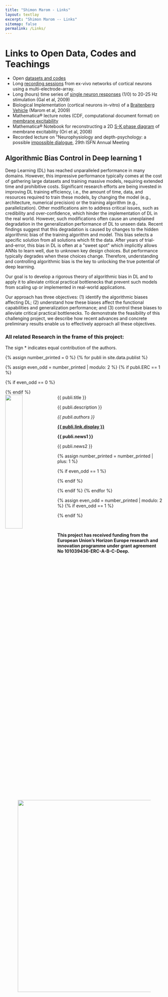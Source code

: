 ```yaml
---
title: "Shimon Marom - Links"
layout: textlay
excerpt: "Shimon Marom -- Links"
sitemap: false
permalink: /Links/
---
```

# Links to Open Data, Codes and Teachings

- Open [datasets and codes](https://data.mendeley.com/research-data/?type=DATASET&search=Shimon%20Marom)
- Long [recording sessions](https://data.mendeley.com/datasets/4ztc7yxngf/1) from ex-vivo networks of cortical neurons using a multi-electrode-array.
- Long (hours) time series of [single neuron responses](https://data.mendeley.com/datasets/ybn82tr8rk/1) (1/0) to 20-25 Hz stimulation (Gal et al, 2009)
- Biological Implementation (cortical neurons in-vitro) of a [Braitenberg Vehicle](https://data.mendeley.com/datasets/bcrvd4mdsf/1) (Marom et al, 2009)
- Mathematica® lecture notes (CDF, computational document format) on [membrane excitability](https://data.mendeley.com/datasets/2kn5ymgwvg/1)
- Mathematica® Notebook for reconstructing a 2D [S-K phase diagram](https://data.mendeley.com/datasets/sc3t4jvv78/1) of membrane excitability (Ori et al, 2008)
- Recorded lecture on "Neurophysiology and depth-psychology: a possible [impossible dialogue](), 29th ISFN Annual Meeting
  
  
## Algorithmic Bias Control in Deep learning 1


Deep Learning (DL) has reached unparalleled performance in many domains. However, this impressive performance typically comes at the cost of gathering large datasets and training massive models, requiring extended time and prohibitive costs. Significant research efforts are being invested in improving DL training efficiency, i.e., the amount of time, data, and resources required to train these models, by changing the model (e.g., architecture, numerical precision) or the training algorithm (e.g., parallelization). Other modifications aim to address critical issues, such as credibility and over-confidence, which hinder the implementation of DL in the real world. However, such modifications often cause an unexplained degradation in the generalization performance of DL to unseen data. Recent findings suggest that this degradation is caused by changes to the hidden algorithmic bias of the training algorithm and model. This bias selects a specific solution from all solutions which fit the data. After years of trial-and-error, this bias in DL is often at a "sweet spot" which implicitly allows ANNs to learn well, due to unknown key design choices. But performance typically degrades when these choices change. Therefore, understanding and controlling algorithmic bias is the key to unlocking the true potential of deep learning.

Our goal is to develop a rigorous theory of algorithmic bias in DL and to apply it to alleviate critical practical bottlenecks that prevent such models from scaling up or implemented in real-world applications.

Our approach has three objectives: (1) identify the algorithmic biases affecting DL; (2) understand how these biases affect the functional capabilities and generalization performance; and (3) control these biases to alleviate critical practical bottlenecks. To demonstrate the feasibility of this challenging project, we describe how recent advances and concrete preliminary results enable us to effectively approach all these objectives.

### All related Research in the frame of this project:
The sign * indicates equal contribution of the authors.

{% assign number_printed = 0 %}
{% for publi in site.data.publist %}

{% assign even_odd = number_printed | modulo: 2 %}
{% if publi.ERC == 1 %}

{% if even_odd == 0 %}
<div class="row">
{% endif %}

<div class="col-sm-6 clearfix">
 <div class="well">
  <pubtit>{{ publi.title }}</pubtit>
  <img src="{{ site.url }}{{ site.baseurl }}/images/pubpic/{{ publi.image }}" class="img-responsive" width="33%" style="float: left" />
  <p>{{ publi.description }}</p>
  <p><em>{{ publi.authors }}</em></p>
  <p><strong><a href="{{ publi.link.url }}">{{ publi.link.display }}</a></strong></p>
  <p class="text-danger"><strong> {{ publi.news1 }}</strong></p>
  <p> {{ publi.news2 }}</p>
 </div>
</div>

{% assign number_printed = number_printed | plus: 1 %}

{% if even_odd == 1 %}
</div>
{% endif %}

{% endif %}
{% endfor %}

{% assign even_odd = number_printed | modulo: 2 %}
{% if even_odd == 1 %}
</div>
{% endif %}

<p> &nbsp; </p>



**This project has received funding from the European Union’s Horizon Europe research and innovation programme under grant agreement No 101039436-ERC-A-B-C-Deep.**


<figure class="fourth">
 <img src="{{ site.url }}{{ site.baseurl }}/images/logopic/ERC_logoHor.JPG" style="width: 610px">
</figure>





